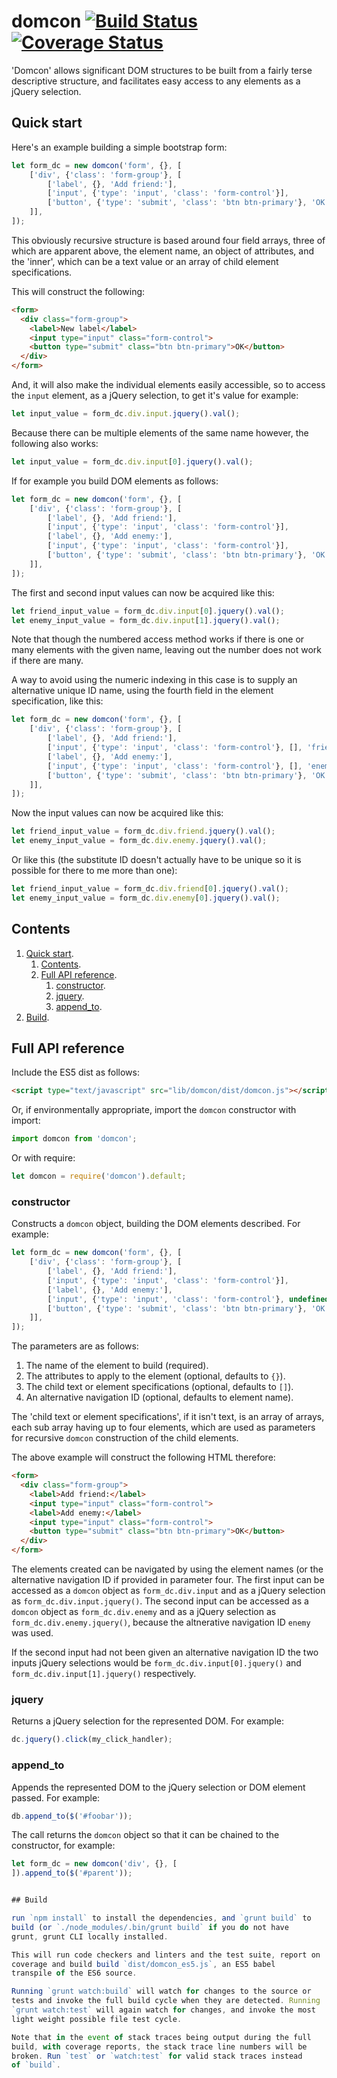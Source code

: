# domcon [![Build Status](https://travis-ci.org/mwri/domcon.svg?branch=master)](https://travis-ci.org/mwri/domcon) [![Coverage Status](https://coveralls.io/repos/github/mwri/domcon/badge.svg?branch=master)](https://coveralls.io/github/mwri/domcon?branch=master)

'Domcon' allows significant DOM structures to be built from a fairly
terse descriptive structure, and facilitates easy access to any elements
as a jQuery selection.

## Quick start

Here's an example building a simple bootstrap form:

```javascript
let form_dc = new domcon('form', {}, [
    ['div', {'class': 'form-group'}, [
        ['label', {}, 'Add friend:'],
        ['input', {'type': 'input', 'class': 'form-control'}],
        ['button', {'type': 'submit', 'class': 'btn btn-primary'}, 'OK'],
    ]],
]);
```

This obviously recursive structure is based around four field
arrays, three of which are apparent above, the element name, an object
of attributes, and the 'inner', which can be a text value or an array
of child element specifications.

This will construct the following:

```html
<form>
  <div class="form-group">
    <label>New label</label>
    <input type="input" class="form-control">
    <button type="submit" class="btn btn-primary">OK</button>
  </div>
</form>
```

And, it will also make the individual elements easily accessible, so to
access the `input` element, as a jQuery selection, to get it's value
for example:

```javascript
let input_value = form_dc.div.input.jquery().val();
```

Because there can be multiple elements of the same name however, the
following also works:

```javascript
let input_value = form_dc.div.input[0].jquery().val();
```

If for example you build DOM elements as follows:

```javascript
let form_dc = new domcon('form', {}, [
    ['div', {'class': 'form-group'}, [
        ['label', {}, 'Add friend:'],
        ['input', {'type': 'input', 'class': 'form-control'}],
        ['label', {}, 'Add enemy:'],
        ['input', {'type': 'input', 'class': 'form-control'}],
        ['button', {'type': 'submit', 'class': 'btn btn-primary'}, 'OK'],
    ]],
]);
```

The first and second input values can now be acquired like this:

```javascript
let friend_input_value = form_dc.div.input[0].jquery().val();
let enemy_input_value = form_dc.div.input[1].jquery().val();
```

Note that though the numbered access method works if there is one or
many elements with the given name, leaving out the number does not
work if there are many.

A way to avoid using the numeric indexing in this case is to supply
an alternative unique ID name, using the fourth field in the element
specification, like this:

```javascript
let form_dc = new domcon('form', {}, [
    ['div', {'class': 'form-group'}, [
        ['label', {}, 'Add friend:'],
        ['input', {'type': 'input', 'class': 'form-control'}, [], 'friend'],
        ['label', {}, 'Add enemy:'],
        ['input', {'type': 'input', 'class': 'form-control'}, [], 'enemy'],
        ['button', {'type': 'submit', 'class': 'btn btn-primary'}, 'OK'],
    ]],
]);
```

Now the input values can now be acquired like this:

```javascript
let friend_input_value = form_dc.div.friend.jquery().val();
let enemy_input_value = form_dc.div.enemy.jquery().val();
```

Or like this (the substitute ID doesn't actually have to be
unique so it is possible for there to me more than one):

```javascript
let friend_input_value = form_dc.div.friend[0].jquery().val();
let enemy_input_value = form_dc.div.enemy[0].jquery().val();
```

## Contents

1. [Quick start](#quick-start).
   1. [Contents](#contents).
   2. [Full API reference](#full-api-reference).
      1. [constructor](#constructor).
      2. [jquery](#jquery).
      3. [append_to](#append_to).
2. [Build](#build).

## Full API reference

Include the ES5 dist as follows:

```html
<script type="text/javascript" src="lib/domcon/dist/domcon.js"></script>
```

Or, if environmentally appropriate, import the `domcon` constructor with
import:

```javascript
import domcon from 'domcon';
```

Or with require:

```javascript
let domcon = require('domcon').default;
```

### constructor

Constructs a `domcon` object, building the DOM elements described. For
example:

```javascript
let form_dc = new domcon('form', {}, [
    ['div', {'class': 'form-group'}, [
        ['label', {}, 'Add friend:'],
        ['input', {'type': 'input', 'class': 'form-control'}],
        ['label', {}, 'Add enemy:'],
        ['input', {'type': 'input', 'class': 'form-control'}, undefined, 'enemy'],
        ['button', {'type': 'submit', 'class': 'btn btn-primary'}, 'OK'],
    ]],
]);
```

The parameters are as follows:

1. The name of the element to build (required).
2. The attributes to apply to the element (optional, defaults to `{}`).
3. The child text or element specifications (optional, defaults to `[]`).
4. An alternative navigation ID (optional, defaults to element name).

The 'child text or element specifications', if it isn't text, is an
array of arrays, each sub array having up to four elements, which are
used as parameters for recursive `domcon` construction of the child
elements.

The above example will construct the following HTML therefore:

```html
<form>
  <div class="form-group">
    <label>Add friend:</label>
    <input type="input" class="form-control">
    <label>Add enemy:</label>
    <input type="input" class="form-control">
    <button type="submit" class="btn btn-primary">OK</button>
  </div>
</form>
```

The elements created can be navigated by using the element names (or the
alternative navigation ID if provided in parameter four. The first input
can be accessed as a `domcon` object as `form_dc.div.input` and as a
jQuery selection as `form_dc.div.input.jquery()`. The second input
can be accessed as a `domcon` object as `form_dc.div.enemy` and as a
jQuery selection as `form_dc.div.enemy.jquery()`, because the altnerative
navigation ID `enemy` was used.

If the second input had not been given an alternative navigation ID the
two inputs jQuery selections would be `form_dc.div.input[0].jquery()` and
`form_dc.div.input[1].jquery()` respectively.

### jquery

Returns a jQuery selection for the represented DOM. For example:

```javascript
dc.jquery().click(my_click_handler);
```

### append_to

Appends the represented DOM to the jQuery selection or DOM element
passed. For example:

```javascript
db.append_to($('#foobar'));
```

The call returns the `domcon` object so that it can be chained to
the constructor, for example:

```javascript
let form_dc = new domcon('div', {}, [
]).append_to($('#parent'));


## Build

run `npm install` to install the dependencies, and `grunt build` to
build (or `./node_modules/.bin/grunt build` if you do not have
grunt, grunt CLI locally installed.

This will run code checkers and linters and the test suite, report on
coverage and build build `dist/domcon_es5.js`, an ES5 babel
transpile of the ES6 source.

Running `grunt watch:build` will watch for changes to the source or
tests and invoke the full build cycle when they are detected. Running
`grunt watch:test` will again watch for changes, and invoke the most
light weight possible file test cycle.

Note that in the event of stack traces being output during the full
build, with coverage reports, the stack trace line numbers will be
broken. Run `test` or `watch:test` for valid stack traces instead
of `build`.
